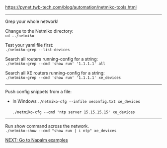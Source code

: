 https://pynet.twb-tech.com/blog/automation/netmiko-tools.html

---
Grep your whole network!<br>

Change to the Netmiko directory:<br>
```cd ../netmiko```<br>

Test your yaml file first:<br> 
```./netmiko-grep --list-devices```

Search all routers running-config for a string:<br>
```./netmiko-grep --cmd 'show run' '1.1.1.1' all```

Search all XE routers running-config for a string:<br> 
```./netmiko-grep --cmd 'show run' '1.1.1.1' xe_devices``` 

---
Push config snippets from a file:<br>
- In Windows 
```./netmiko-cfg --infile xeconfig.txt xe_devices```<br><br>
```./netmiko-cfg --cmd 'ntp server 15.15.15.15' xe_devices```

---
Run show command across the network.<br>
```./netmiko-show --cmd "show run | i ntp" xe_devices```

[NEXT: Go to Napalm examples](https://github.com/mikesaur/public/tree/master/Python_101/napalm)
